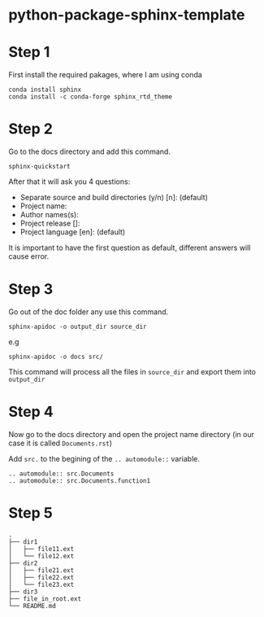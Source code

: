# python-package-sphinx-template


# Step 1
First install the required pakages, where I am using conda

```
conda install sphinx
conda install -c conda-forge sphinx_rtd_theme
```


# Step 2
Go to the docs directory and add this command.
```
sphinx-quickstart
```
After that it will ask you 4 questions:
- Separate source and build directories (y/n) [n]: (default)
- Project name:
- Author names(s):
- Project release []: 
- Project language [en]: (default)

It is important to have the first question as default, different answers will cause error.

# Step 3
Go out of the doc folder any use this command.
```
sphinx-apidoc -o output_dir source_dir
```
e.g
```
sphinx-apidoc -o docs src/
```
This command will process all the files in `source_dir` and export them into `output_dir` 

# Step 4
Now go to the docs directory and open the project name directory (in our case it is called `Documents.rst`)

Add `src.` to the begining of the `.. automodule::` variable.

```
.. automodule:: src.Documents
.. automodule:: src.Documents.function1

```




# Step 5

```
.
├── dir1
│   ├── file11.ext
│   └── file12.ext
├── dir2
│   ├── file21.ext
│   ├── file22.ext
│   └── file23.ext
├── dir3
├── file_in_root.ext
└── README.md

```
